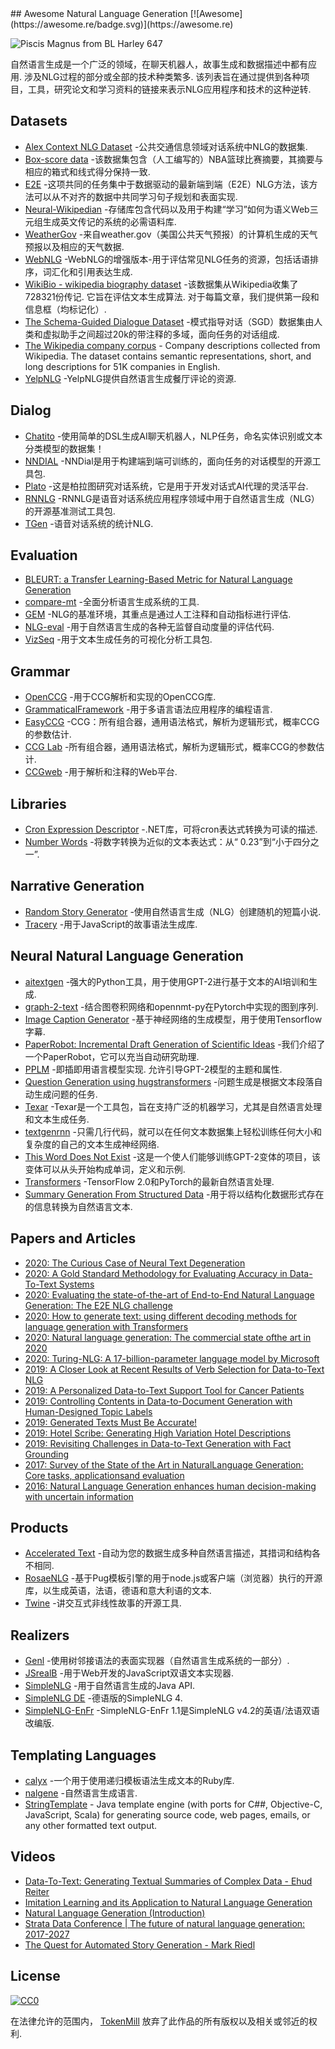 <div class="github-widget" data-repo="tokenmill/awesome-nlg"></div>
<script async src="https://pagead2.googlesyndication.com/pagead/js/adsbygoogle.js"></script><ins class="adsbygoogle" style="display:block" data-ad-client="ca-pub-6890694312814945" data-ad-slot="5473692530" data-ad-format="auto"  data-full-width-responsive="true"></ins><script>(adsbygoogle = window.adsbygoogle || []).push({});</script>
## Awesome Natural Language Generation [![Awesome](https://awesome.re/badge.svg)](https://awesome.re)

![Piscis Magnus from BL Harley 647](https://raw.githubusercontent.com/tokenmill/awesome-nlg/master/logo.png)

自然语言生成是一个广泛的领域，在聊天机器人，故事生成和数据描述中都有应用. 涉及NLG过程的部分或全部的技术种类繁多. 该列表旨在通过提供到各种项目，工具，研究论文和学习资料的链接来表示NLG应用程序和技术的这种逆转.



## Datasets

- [Alex Context NLG Dataset](https://github.com/UFAL-DSG/alex_context_nlg_dataset) -公共交通信息领域对话系统中NLG的数据集.
- [Box-score data](https://github.com/harvardnlp/boxscore-data/) -该数据集包含（人工编写的）NBA篮球比赛摘要，其摘要与相应的箱式和线式得分保持一致.
- [E2E](http://www.macs.hw.ac.uk/InteractionLab/E2E) -这项共同的任务集中于数据驱动的最新端到端（E2E）NLG方法，该方法可以从不对齐的数据中共同学习句子规划和表面实现.
- [Neural-Wikipedian](https://github.com/pvougiou/Neural-Wikipedian) -存储库包含代码以及用于构建“学习”如何为语义Web三元组生成英文传记的系统的必需语料库.
- [WeatherGov](https://cs.stanford.edu/~pliang/data/weather-data.zip) -来自weather.gov（美国公共天气预报）的计算机生成的天气预报以及相应的天气数据.
- [WebNLG](https://github.com/ThiagoCF05/webnlg) -WebNLG的增强版本-用于评估常见NLG任务的资源，包括话语排序，词汇化和引用表达生成.
- [WikiBio - wikipedia biography dataset](https://github.com/DavidGrangier/wikipedia-biography-dataset)  -该数据集从Wikipedia收集了728321份传记. 它旨在评估文本生成算法. 对于每篇文章，我们提供第一段和信息框（均标记化）.
- [The Schema-Guided Dialogue Dataset](https://github.com/google-research-datasets/dstc8-schema-guided-dialogue) -模式指导对话（SGD）数据集由人类和虚拟助手之间超过20k的带注释的多域，面向任务的对话组成.
- [The Wikipedia company corpus](https://gricad-gitlab.univ-grenoble-alpes.fr/getalp/wikipediacompanycorpus) - Company descriptions collected from Wikipedia. The dataset contains semantic representations, short, and long descriptions for 51K companies in English.
- [YelpNLG](https://nlds.soe.ucsc.edu/yelpnlg) -YelpNLG提供自然语言生成餐厅评论的资源.

## Dialog

- [Chatito](https://github.com/rodrigopivi/Chatito) -使用简单的DSL生成AI聊天机器人，NLP任务，命名实体识别或文本分类模型的数据集！
- [NNDIAL](https://github.com/shawnwun/NNDIAL) -NNDial是用于构建端到端可训练的，面向任务的对话模型的开源工具包.
- [Plato](https://github.com/uber-research/plato-research-dialogue-system) -这是柏拉图研究对话系统，它是用于开发对话式AI代理的灵活平台. 
- [RNNLG](https://github.com/shawnwun/RNNLG) -RNNLG是语音对话系统应用程序领域中用于自然语言生成（NLG）的开源基准测试工具包.
- [TGen](https://github.com/UFAL-DSG/tgen) -语音对话系统的统计NLG.

## Evaluation

- [BLEURT: a Transfer Learning-Based Metric for Natural Language Generation](https://github.com/google-research/bleurt)
- [compare-mt](https://github.com/neulab/compare-mt) -全面分析语言生成系统的工具.
- [GEM](https://gem-benchmark.com/) -NLG的基准环境，其重点是通过人工注释和自动指标进行评估.
- [NLG-eval](https://github.com/Maluuba/nlg-eval) -用于自然语言生成的各种无监督自动度量的评估代码.
- [VizSeq](https://github.com/facebookresearch/vizseq) -用于文本生成任务的可视化分析工具包.

## Grammar

- [OpenCCG](https://github.com/OpenCCG/openccg) -用于CCG解析和实现的OpenCCG库.
- [GrammaticalFramework](http://www.grammaticalframework.org/) -用于多语言语法应用程序的编程语言.
- [EasyCCG](https://github.com/mikelewis0/easyccg) -CCG：所有组合器，通用语法格式，解析为逻辑形式，概率CCG的参数估计.
- [CCG Lab](https://github.com/bozsahin/ccglab) -所有组合器，通用语法格式，解析为逻辑形式，概率CCG的参数估计.
- [CCGweb](https://github.com/texttheater/ccgweb) -用于解析和注释的Web平台.

## Libraries

- [Cron Expression Descriptor](https://github.com/bradymholt/cron-expression-descriptor) -.NET库，可将cron表达式转换为可读的描述.
- [Number Words](https://github.com/tokenmill/numberwords) -将数字转换为近似的文本表达式：从“ 0.23”到“小于四分之一”.

## Narrative Generation

- [Random Story Generator](https://github.com/aherriot/story-generator) -使用自然语言生成（NLG）创建随机的短篇小说.
- [Tracery](https://github.com/galaxykate/tracery) -用于JavaScript的故事语法生成库.

## Neural Natural Language Generation

- [aitextgen](https://github.com/minimaxir/aitextgen) -强大的Python工具，用于使用GPT-2进行基于文本的AI培训和生成.
- [graph-2-text](https://github.com/diegma/graph-2-text) -结合图卷积网络和opennmt-py在Pytorch中实现的图到序列.
- [Image Caption Generator](https://github.com/neural-nuts/image-caption-generator) -基于神经网络的生成模型，用于使用Tensorflow字幕.
- [PaperRobot: Incremental Draft Generation of Scientific Ideas](https://github.com/EagleW/PaperRobot) -我们介绍了一个PaperRobot，它可以充当自动研究助理.
- [PPLM](https://github.com/uber-research/PPLM)  -即插即用语言模型实现. 允许引导GPT-2模型的主题和属性.
- [Question Generation using hugstransformers](https://github.com/patil-suraj/question_generation) -问题生成是根据文本段落自动生成问题的任务.
- [Texar](https://github.com/asyml/texar) -Texar是一个工具包，旨在支持广泛的机器学习，尤其是自然语言处理和文本生成任务.
- [textgenrnn](https://github.com/minimaxir/textgenrnn) -只需几行代码，就可以在任何文本数据集上轻松训练任何大小和复杂度的自己的文本生成神经网络.
- [This Word Does Not Exist](https://github.com/turtlesoupy/this-word-does-not-exist) -这是一个使人们能够训练GPT-2变体的项目，该变体可以从头开始构成单词，定义和示例.
- [Transformers](https://github.com/huggingface/transformers) -TensorFlow 2.0和PyTorch的最新自然语言处理.
- [Summary Generation From Structured Data](https://github.com/akanimax/natural-language-summary-generation-from-structured-data) -用于将以结构化数据形式存在的信息转换为自然语言文本.

## Papers and Articles
- [2020: The Curious Case of Neural Text Degeneration](https://openreview.net/forum?id=rygGQyrFvH)
- [2020: A Gold Standard Methodology for Evaluating Accuracy in Data-To-Text Systems](https://arxiv.org/abs/2011.03992)
- [2020: Evaluating the state-of-the-art of End-to-End Natural Language Generation: The E2E NLG challenge](https://www.sciencedirect.com/science/article/pii/S0885230819300919)
- [2020: How to generate text: using different decoding methods for language generation with Transformers](https://huggingface.co/blog/how-to-generate)
- [2020: Natural language generation: The commercial state ofthe art in 2020](https://www.cambridge.org/core/services/aop-cambridge-core/content/view/BA2417D73AF29F8073FF5B611CDEB97F/S135132492000025Xa.pdf/natural_language_generation_the_commercial_state_of_the_art_in_2020.pdf)
- [2020: Turing-NLG: A 17-billion-parameter language model by Microsoft](https://www.microsoft.com/en-us/research/blog/turing-nlg-a-17-billion-parameter-language-model-by-microsoft/)
- [2019: A Closer Look at Recent Results of Verb Selection for Data-to-Text NLG](https://www.inlg2019.com/assets/papers/178_Paper.pdf)
- [2019: A Personalized Data-to-Text Support Tool for Cancer Patients](https://www.inlg2019.com/assets/papers/28_Paper.pdf)
- [2019: Controlling Contents in Data-to-Document Generation with Human-Designed Topic Labels](https://www.inlg2019.com/assets/papers/79_Paper.pdf)
- [2019: Generated Texts Must Be Accurate!](https://ehudreiter.com/2019/09/26/generated-texts-must-be-accurate/)
- [2019: Hotel Scribe: Generating High Variation Hotel Descriptions](https://www.inlg2019.com/assets/papers/44_Paper.pdf)
- [2019: Revisiting Challenges in Data-to-Text Generation with Fact Grounding](https://www.inlg2019.com/assets/papers/32_Paper.pdf)
- [2017: Survey of the State of the Art in NaturalLanguage Generation: Core tasks, applicationsand evaluation](https://arxiv.org/pdf/1703.09902.pdf)
- [2016: Natural Language Generation enhances human decision-making with uncertain information](https://arxiv.org/pdf/1606.03254.pdf)


## Products 

- [Accelerated Text](https://github.com/tokenmill/accelerated-text) -自动为您的数据生成多种自然语言描述，其措词和结构各不相同.
- [RosaeNLG](https://rosaenlg.org) -基于Pug模板引擎的用于node.js或客户端（浏览器）执行的开源库，以生成英语，法语，德语和意大利语的文本.
- [Twine](http://twinery.org/) -讲交互式非线性故事的开源工具.

## Realizers

- [Genl](https://github.com/kowey/GenI) -使用树邻接语法的表面实现器（自然语言生成系统的一部分）.
- [JSrealB](https://github.com/rali-udem/JSrealB) -用于Web开发的JavaScript双语文本实现器.
- [SimpleNLG](https://github.com/simplenlg/simplenlg) -用于自然语言生成的Java API.
- [SimpleNLG DE](https://github.com/sebischair/SimpleNLG-DE) -德语版的SimpleNLG 4.
- [SimpleNLG-EnFr](https://github.com/rali-udem/SimpleNLG-EnFr) -SimpleNLG-EnFr 1.1是SimpleNLG v4.2的英语/法语双语改编版.

## Templating Languages

- [calyx](https://github.com/maetl/calyx) -一个用于使用递归模板语法生成文本的Ruby库.
- [nalgene](https://github.com/spro/nalgene) -自然语言生成语言.
- [StringTemplate](https://www.stringtemplate.org/) - Java template engine (with ports for C##, Objective-C, JavaScript, Scala) for generating source code, web pages, emails, or any other formatted text output. 

## Videos

- [Data-To-Text: Generating Textual Summaries of Complex Data - Ehud Reiter](https://www.youtube.com/watch?v=kFRw-wk5YOA)
- [Imitation Learning and its Application to Natural Language Generation](https://slideslive.com/38922816/imitation-learning-and-its-application-to-natural-language-generation)
- [Natural Language Generation (Introduction)](https://www.youtube.com/watch?v=4fjM72lbJaw)
- [Strata Data Conference | The future of natural language generation: 2017-2027](https://www.youtube.com/watch?v=Ls7elVbN8bI)
- [The Quest for Automated Story Generation - Mark Riedl](https://www.youtube.com/watch?v=wgcDUX_BPpk)

## License

[![CC0](http://mirrors.creativecommons.org/presskit/buttons/88x31/svg/cc-zero.svg)](http://creativecommons.org/publicdomain/zero/1.0)

在法律允许的范围内， [TokenMill](https://www.tokenmill.ai) 放弃了此作品的所有版权以及相关或邻近的权利.
